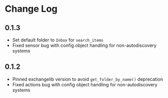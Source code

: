 # Change Log

## 0.1.3

* Set default folder to `Inbox` for `search_items`
* Fixed sensor bug with config object handling for non-autodiscovery systems 

## 0.1.2

* Pinned exchangelib version to avoid `get_folder_by_name()` deprecation
* Fixed actions bug with config object handling for non-autodiscovery systems